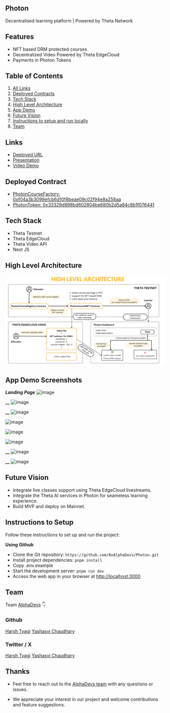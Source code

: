 ## Photon

Decentralised learning platform | Powered by Theta Network

## Features

- NFT based DRM protected courses
- Decentralized Video Powered by Theta EdgeCloud
- Payments in Photon Tokens

## Table of Contents

1. [All Links](#links)
2. [Deployed Contracts](#deployed-contract)
3. [Tech Stack](#tech-stack)
4. [High Level Architecture](#high-level-architecture)
5. [App Demo](#app-demo-screenshots)
6. [Future Vision](#future-vision)
7. [Instructions to setup and run locally ](#instructions-to-setup)
8. [Team](#team)

## Links

- [Deployed URL]()
- [Presentation]()
- [Video Demo]()

## Deployed Contract

- [PhotonCourseFactory: 0xf04a3b3099efcb6d10f8beae09c02f94e8a258aa](https://testnet-explorer.thetatoken.org/account/0xf04a3b3099efcb6d10f8beae09c02f94e8a258aa)
- [PhotonToken: 0x33329d898bd602804be680b2d5a84c8b1f076441](https://testnet-explorer.thetatoken.org/account/0x33329d898bd602804be680b2d5a84c8b1f076441)

## Tech Stack

- Theta Testnet
- Theta EdgeCloud
- Theta Video API
- Next JS

## High Level Architecture

![image](/public/appDemo/architecture.png)

## App Demo Screenshots

**_Landing Page_**
![image](/public/appDemo/1.jpeg)

**\_\_**
![image](/public/appDemo/2.jpeg)

**\_\_**
![image](/public/appDemo/3.jpeg)

![image](/public/appDemo/4.jpeg)

![image](/public/appDemo/5.jpeg)

![image](/public/appDemo/6.jpeg)

**\_\_**
![image](/public/appDemo/7.jpeg)

**\_\_**
![image](/public/appDemo/8.jpeg)

## Future Vision

- Integrate live classes support using Theta EdgeCloud livestreams.
- Integrate the Theta AI services in Photon for seameless learning experience.
- Build MVP and deploy on Mainnet.

## Instructions to Setup

Follow these instructions to set up and run the project:

**Using Github**

- Clone the Git repository: `https://github.com/0xAlphaDevs/Photon.git`
- Install project dependencies: `pnpm install`
- Copy .env.example
- Start the development server: `pnpm run dev`
- Access the web app in your browser at [http://localhost:3000](http://localhost:3000)

## Team

Team [AlphaDevs](https://www.alphadevs.dev) 👇

### Github

[Harsh Tyagi](https://github.com/mr-harshtyagi)
[Yashasvi Chaudhary](https://github.com/0xyshv)

### Twitter / X

[Harsh Tyagi](https://twitter.com/0xmht)
[Yashasvi Chaudhary](https://twitter.com/0xyshv)

## Thanks

- Feel free to reach out to the [AlphaDevs team](https://www.alphadevs.dev) with any questions or issues.

- We appreciate your interest in our project and welcome contributions and feature suggestions.

